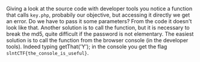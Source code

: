 Giving a look at the source code with developer tools you notice a function that calls `key.php`, probabily our objective, but accessing it directly we get an error.
Do we have to pass it some parameters? From the code it doesn't look like that.
Another solution is to call the function, but it is necessary to break the md5, quite difficult if the password is not elementary.
The easiest solution is to call the function from the browser console (in the developer tools).
Indeed typing getThat('Y'); in the console you get the flag `slntCTF{the_console_is_useful}`.
